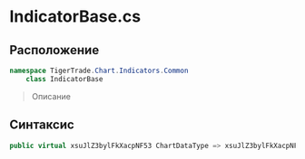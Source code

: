 
# IndicatorBase.cs
## Расположение
```csharp
namespace TigerTrade.Chart.Indicators.Common  
    class IndicatorBase
```

> Описание

## Синтаксис
```csharp
public virtual xsuJlZ3bylFkXacpNF53 ChartDataType => xsuJlZ3bylFkXacpNF53.wTd3bMgFtmf;{}
```
